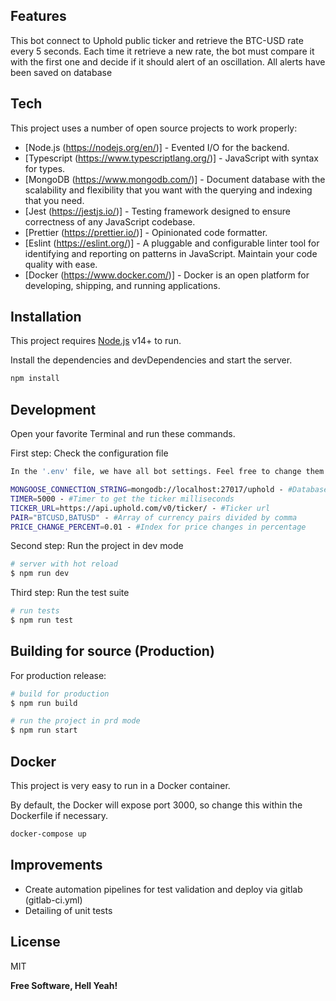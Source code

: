 ## Features

This bot connect to Uphold public ticker and retrieve the BTC-USD rate every 5
seconds. Each time it retrieve a new rate, the bot must compare it with the first one
and decide if it should alert of an oscillation. All alerts have been saved on database

## Tech

This project uses a number of open source projects to work properly:

- [Node.js (https://nodejs.org/en/)] - Evented I/O for the backend.
- [Typescript (https://www.typescriptlang.org/)] - JavaScript with syntax for types.
- [MongoDB (https://www.mongodb.com/)] - Document database with the scalability and flexibility that you want with the querying and indexing that you need.
- [Jest (https://jestjs.io/)] - Testing framework designed to ensure correctness of any JavaScript codebase.
- [Prettier (https://prettier.io/)] - Opinionated code formatter.
- [Eslint (https://eslint.org/)] - A pluggable and configurable linter tool for identifying and reporting on patterns in JavaScript. Maintain your code quality with ease.
- [Docker (https://www.docker.com/)] - Docker is an open platform for developing, shipping, and running applications.

## Installation

This project requires [Node.js](https://nodejs.org/) v14+ to run.

Install the dependencies and devDependencies and start the server.

```sh
npm install
```

## Development

Open your favorite Terminal and run these commands.

First step: Check the configuration file
```sh
In the '.env' file, we have all bot settings. Feel free to change them:

MONGOOSE_CONNECTION_STRING=mongodb://localhost:27017/uphold - #Database path 
TIMER=5000 - #Timer to get the ticker milliseconds
TICKER_URL=https://api.uphold.com/v0/ticker/ - #Ticker url
PAIR="BTCUSD,BATUSD" - #Array of currency pairs divided by comma
PRICE_CHANGE_PERCENT=0.01 - #Index for price changes in percentage
```

Second step: Run the project in dev mode

```sh
# server with hot reload
$ npm run dev
```

Third step: Run the test suite

```sh
# run tests
$ npm run test
```

## Building for source (Production)

For production release:

```sh
# build for production
$ npm run build
```

```sh
# run the project in prd mode
$ npm run start
```

## Docker

This project is very easy to run in a Docker container.

By default, the Docker will expose port 3000, so change this within the
Dockerfile if necessary.

```sh
docker-compose up
```

## Improvements

- Create automation pipelines for test validation and deploy via gitlab (gitlab-ci.yml)
- Detailing of unit tests

## License

MIT

**Free Software, Hell Yeah!**
